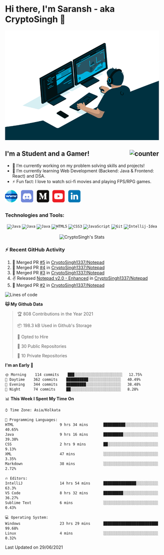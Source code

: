 # Hi there, I'm Saransh - aka CryptoSingh 👋

<div align="center">
<img src="https://github.com/CryptoSingh1337/CryptoSingh1337/blob/master/icons/code.gif" height="360px" width="640px" alt="gif"/>
</div>

## I'm a Student and a Gamer!<img src="https://komarev.com/ghpvc/?username=cryptosingh1337" alt="counter" align="right"/>

- 🔭 I’m currently working on my problem solving skills and projects!
- 🌱 I’m currently learning Web Development (Backend: Java & Frontend: React) and DSA.
- ⚡ Fun fact: I love to watch sci-fi movies and playing FPS/RPG games.

<a href="https://cryptosingh1337.github.io/" target="_blank"><img alt="website" height="40px" width="40px" src="./icons/world-wide-web.svg"/></a>&nbsp;&nbsp;
<a href="https://discord.gg/6efHuzv" target="_blank"><img alt="discord" height="40px" width="40px" src="https://raw.githubusercontent.com/edent/SuperTinyIcons/master/images/svg/discord.svg"/></a>&nbsp;&nbsp;
<a href="https://cryptosingh1337.medium.com/" target="_blank"><img alt="Medium" height="40px" width="40px" src="https://raw.githubusercontent.com/edent/SuperTinyIcons/master/images/svg/medium.svg"/></a>&nbsp;&nbsp;
<a href="https://www.youtube.com/cryptosingh" target="_blank"><img alt="youtube" height="40px" width="40px" src="https://raw.githubusercontent.com/edent/SuperTinyIcons/master/images/svg/youtube.svg"/></a>&nbsp;&nbsp;
<a href="https://www.linkedin.com/in/saransh-kumar-2k19/" target="_blank"><img alt="linkedin" height="40px" width="40px" src="https://raw.githubusercontent.com/edent/SuperTinyIcons/master/images/svg/linkedin.svg"/></a>

##

### Technologies and Tools:

<div align="center">
<code><img alt="Java" height="40px" width="40px" src="https://raw.githubusercontent.com/tomchen/stack-icons/master/logos/java.svg" title="Java"/></code>
<code><img alt="Java" height="40px" width="40px" src="https://raw.githubusercontent.com/tomchen/stack-icons/master/logos/spring.svg" title="Spring"/></code>
<code><img alt="Java" height="40px" width="40px" src="https://raw.githubusercontent.com/tomchen/stack-icons/master/logos/hibernate.svg" title="Hibernate"/></code>
<code><img alt="HTML5" height="40px" width="40px" src="https://raw.githubusercontent.com/tomchen/stack-icons/master/logos/html-5.svg" title="HTML5"/></code>
<code><img alt="CSS3" height="40px" width="40px" src="https://raw.githubusercontent.com/tomchen/stack-icons/master/logos/css-3.svg" title="CSS3"/></code>
<code><img alt="JavaScript" height="40px" width="40px" src="https://raw.githubusercontent.com/tomchen/stack-icons/master/logos/bootstrap.svg" title="Bootstrap"/></code>
<code><img alt="Git" height="40px" width="40px" src="https://raw.githubusercontent.com/tomchen/stack-icons/master/logos/git-icon.svg" title="Git"/></code>
<code><img alt="Intellij-Idea" height="40px" width="40px" src="https://raw.githubusercontent.com/tomchen/stack-icons/master/logos/intellij-idea.svg" title="Intellij-IDEA"/></code>
</div>
<br>
<div align="center">
<img  alt="CryptoSingh's Stats" src="https://github-readme-stats.vercel.app/api?username=CryptoSingh1337&show_icons=true&bg_color=FFFFFF&title_color=003140&icon_color=003140&text_color=0486AA" title="Stats"/>
</div>

### ⚡ Recent GitHub Activity

<!--RECENT_ACTIVITY:start-->
1. 🎉 Merged PR [#5](https://github.com/CryptoSingh1337/Notepad/pull/5) in [CryptoSingh1337/Notepad](https://github.com/CryptoSingh1337/Notepad)
2. 🎉 Merged PR [#4](https://github.com/CryptoSingh1337/Notepad/pull/4) in [CryptoSingh1337/Notepad](https://github.com/CryptoSingh1337/Notepad)
3. 🎉 Merged PR [#3](https://github.com/CryptoSingh1337/Notepad/pull/3) in [CryptoSingh1337/Notepad](https://github.com/CryptoSingh1337/Notepad)
4. ✌️ Released [Notepad v2.0 - Enhanced](https://github.com/CryptoSingh1337/Notepad/releases/tag/2.0) in [CryptoSingh1337/Notepad](https://github.com/CryptoSingh1337/Notepad)
5. 🎉 Merged PR [#2](https://github.com/CryptoSingh1337/Notepad/pull/2) in [CryptoSingh1337/Notepad](https://github.com/CryptoSingh1337/Notepad)
<!--RECENT_ACTIVITY:end-->


<!--START_SECTION:waka-->
![Lines of code](https://img.shields.io/badge/From%20Hello%20World%20I%27ve%20Written-401261%20lines%20of%20code-blue)

**🐱 My Github Data** 

> 🏆 808 Contributions in the Year 2021
 > 
> 📦 198.3 kB Used in Github's Storage 
 > 
> 💼 Opted to Hire
 > 
> 📜 30 Public Repositories 
 > 
> 🔑 10 Private Repositories  
 > 
**I'm an Early 🐤** 

```text
🌞 Morning    114 commits    ███░░░░░░░░░░░░░░░░░░░░░░   12.75% 
🌆 Daytime    362 commits    ██████████░░░░░░░░░░░░░░░   40.49% 
🌃 Evening    344 commits    █████████░░░░░░░░░░░░░░░░   38.48% 
🌙 Night      74 commits     ██░░░░░░░░░░░░░░░░░░░░░░░   8.28%

```


📊 **This Week I Spent My Time On** 

```text
⌚︎ Time Zone: Asia/Kolkata

💬 Programming Languages: 
HTML                     9 hrs 34 mins       ██████████░░░░░░░░░░░░░░░   40.65% 
Java                     9 hrs 16 mins       █████████░░░░░░░░░░░░░░░░   39.38% 
CSS                      2 hrs 9 mins        ██░░░░░░░░░░░░░░░░░░░░░░░   9.13% 
XML                      47 mins             ░░░░░░░░░░░░░░░░░░░░░░░░░   3.35% 
Markdown                 38 mins             ░░░░░░░░░░░░░░░░░░░░░░░░░   2.72%

🔥 Editors: 
IntelliJ                 14 hrs 54 mins      ███████████████░░░░░░░░░░   63.3% 
VS Code                  8 hrs 32 mins       █████████░░░░░░░░░░░░░░░░   36.27% 
Sublime Text             6 mins              ░░░░░░░░░░░░░░░░░░░░░░░░░   0.43%

💻 Operating System: 
Windows                  23 hrs 29 mins      █████████████████████████   99.68% 
Linux                    4 mins              ░░░░░░░░░░░░░░░░░░░░░░░░░   0.32%

```


 Last Updated on 29/06/2021
<!--END_SECTION:waka-->
